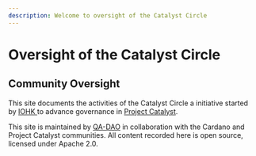 ```yaml
---
description: Welcome to oversight of the Catalyst Circle
---
```


# Oversight of the Catalyst Circle

## Community Oversight

This site documents the activities of the Catalyst Circle a initiative started by [IOHK ](https://iohk.io/)to advance governance in [Project Catalyst](https://cardano.ideascale.com/).

This site is maintained by [QA-DAO](https://stephen-rowan.gitbook.io/quality-assurance-dao/) in collaboration with the Cardano and Project Catalyst communities. All content recorded here is open source, licensed under Apache 2.0.



